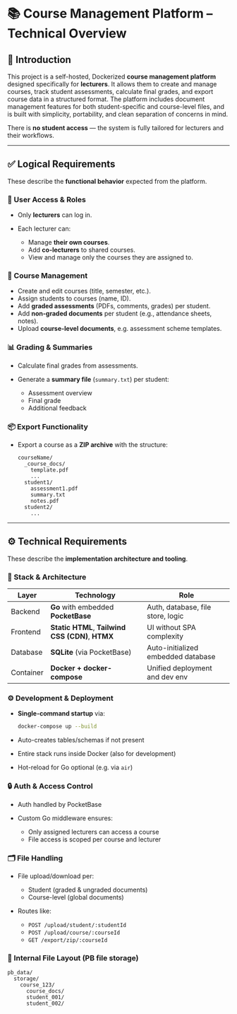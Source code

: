 # 📚 Course Management Platform – Technical Overview

## 🔎 Introduction

This project is a self-hosted, Dockerized **course management platform** designed specifically for **lecturers**. It allows them to create and manage courses, track student assessments, calculate final grades, and export course data in a structured format. The platform includes document management features for both student-specific and course-level files, and is built with simplicity, portability, and clean separation of concerns in mind.

There is **no student access** — the system is fully tailored for lecturers and their workflows.

---

## ✅ Logical Requirements

These describe the **functional behavior** expected from the platform.

### 👤 User Access & Roles

* Only **lecturers** can log in.
* Each lecturer can:

  * Manage **their own courses**.
  * Add **co-lecturers** to shared courses.
  * View and manage only the courses they are assigned to.

### 🏫 Course Management

* Create and edit courses (title, semester, etc.).
* Assign students to courses (name, ID).
* Add **graded assessments** (PDFs, comments, grades) per student.
* Add **non-graded documents** per student (e.g., attendance sheets, notes).
* Upload **course-level documents**, e.g. assessment scheme templates.

### 📊 Grading & Summaries

* Calculate final grades from assessments.
* Generate a **summary file** (`summary.txt`) per student:

  * Assessment overview
  * Final grade
  * Additional feedback

### 📦 Export Functionality

* Export a course as a **ZIP archive** with the structure:

  ```
  courseName/
    _course_docs/
      template.pdf
      ...
    student1/
      assessment1.pdf
      summary.txt
      notes.pdf
    student2/
      ...
  ```

---

## ⚙️ Technical Requirements

These describe the **implementation architecture and tooling**.

### 🧱 Stack & Architecture

| Layer     | Technology                                        | Role                               |
| --------- | ------------------------------------------------- | ---------------------------------- |
| Backend   | **Go** with embedded **PocketBase**               | Auth, database, file store, logic  |
| Frontend  | **Static HTML**, **Tailwind CSS (CDN)**, **HTMX** | UI without SPA complexity          |
| Database  | **SQLite** (via PocketBase)                       | Auto-initialized embedded database |
| Container | **Docker + docker-compose**                       | Unified deployment and dev env     |

### ⚙️ Development & Deployment

* **Single-command startup** via:

  ```bash
  docker-compose up --build
  ```
* Auto-creates tables/schemas if not present
* Entire stack runs inside Docker (also for development)
* Hot-reload for Go optional (e.g. via `air`)

### 🔒 Auth & Access Control

* Auth handled by PocketBase
* Custom Go middleware ensures:

  * Only assigned lecturers can access a course
  * File access is scoped per course and lecturer

### 🗂️ File Handling

* File upload/download per:

  * Student (graded & ungraded documents)
  * Course-level (global documents)
* Routes like:

  * `POST /upload/student/:studentId`
  * `POST /upload/course/:courseId`
  * `GET /export/zip/:courseId`

### 📁 Internal File Layout (PB file storage)

```
pb_data/
  storage/
    course_123/
      course_docs/
      student_001/
      student_002/
```
